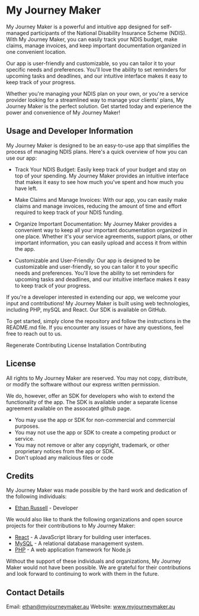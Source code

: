 # My Journey Maker

My Journey Maker is a powerful and intuitive app designed for self-managed participants of the National Disability Insurance Scheme (NDIS). With My Journey Maker, you can easily track your NDIS budget, make claims, manage invoices, and keep important documentation organized in one convenient location.

Our app is user-friendly and customizable, so you can tailor it to your specific needs and preferences. You'll love the ability to set reminders for upcoming tasks and deadlines, and our intuitive interface makes it easy to keep track of your progress.

Whether you're managing your NDIS plan on your own, or you're a service provider looking for a streamlined way to manage your clients' plans, My Journey Maker is the perfect solution. Get started today and experience the power and convenience of My Journey Maker!

## Usage and Developer Information

My Journey Maker is designed to be an easy-to-use app that simplifies the process of managing NDIS plans. Here's a quick overview of how you can use our app:

- Track Your NDIS Budget: Easily keep track of your budget and stay on top of your spending. My Journey Maker provides an intuitive interface that makes it easy to see how much you've spent and how much you have left.

- Make Claims and Manage Invoices: With our app, you can easily make claims and manage invoices, reducing the amount of time and effort required to keep track of your NDIS funding.

- Organize Important Documentation: My Journey Maker provides a convenient way to keep all your important documentation organized in one place. Whether it's your service agreements, support plans, or other important information, you can easily upload and access it from within the app.

- Customizable and User-Friendly: Our app is designed to be customizable and user-friendly, so you can tailor it to your specific needs and preferences. You'll love the ability to set reminders for upcoming tasks and deadlines, and our intuitive interface makes it easy to keep track of your progress.

If you're a developer interested in extending our app, we welcome your input and contributions! My Journey Maker is built using web technologies, including PHP, mySQL and React. Our SDK is available on GitHub.

To get started, simply clone the repository and follow the instructions in the README.md file. If you encounter any issues or have any questions, feel free to reach out to us.

Regenerate
Contributing
License
Installation
Contributing

## License

All rights to My Journey Maker are reserved. You may not copy, distribute, or modify the software without our express written permission.

We do, however, offer an SDK for developers who wish to extend the functionality of the app. The SDK is available under a separate license agreement available on the assocated github page.

- You may use the app or SDK for non-commercial and commercial purposes.
- You may not use the app or SDK to create a competing product or service.
- You may not remove or alter any copyright, trademark, or other proprietary notices from the app or SDK.
- Don't upload any malicious files or code

## Credits

My Journey Maker was made possible by the hard work and dedication of the following individuals:

- [Ethan Russell](https://www.linkedin.com/in/ethanrussell1/) - Developer

We would also like to thank the following organizations and open source projects for their contributions to My Journey Maker:

- [React](https://react.dev/) - A JavaScript library for building user interfaces.
- [MySQL](https://www.mysql.com/) - A relational database management system.
- [PHP](https://www.php.net/) - A web application framework for Node.js

Without the support of these individuals and organizations, My Journey Maker would not have been possible. We are grateful for their contributions and look forward to continuing to work with them in the future.

## Contact Details

Email: ethan@myjourneymaker.au
Website: www.myjourneymaker.au
